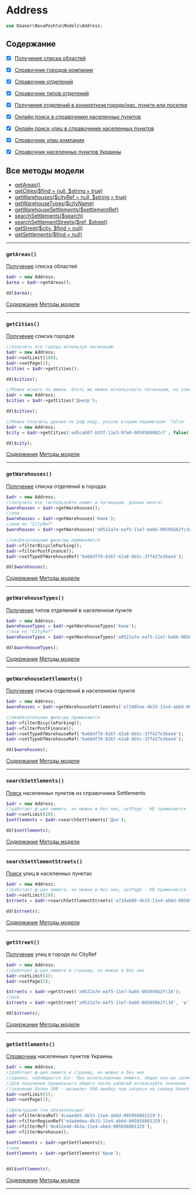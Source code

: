 # Address
```php
use Daaner\NovaPoshta\Models\Address;
```

## Содержание
- [x] [Получение списка областей](Address.md#getAreas)
- [x] [Справочник городов компании](Address.md#getCities)
- [x] [Справочник отделений](Address.md#getWarehouses)
- [x] [Справочник типов отделений](Address.md#getWarehouseTypes)
- [x] [Получения отделений в конкретном городе/нас. пункте или поселке](Address.md#getWarehouseSettlements)
- [x] [Онлайн поиск в справочнике населенных пунктов](Address.md#searchSettlements)
- [x] [Онлайн поиск улиц в справочнике населенных пунктов](Address.md#searchSettlementStreets)
- [x] [Справочник улиц компании](Address.md#getStreet)
- [x] [Справочник населенных пунктов Украины](Address.md#getSettlements)


## Все методы модели
- [getAreas()](#getAreas)
- [getCities($find = null, $string = true)](#getCities)
- [getWarehouses($cityRef = null, $string = true)](#getWarehouses)
- [getWarehouseTypes($cityName)](#getWarehouseTypes)
- [getWarehouseSettlements($settlementRef)](#getWarehouseSettlements)
- [searchSettlements($search)](#searchSettlements)
- [searchSettlementStreets($ref, $street)](#searchSettlementStreets)
- [getStreet($city, $find = null)](#getStreet)
- [getSettlements($find = null)](#getSettlements)



---

### `getAreas()`
[Получение](https://devcenter.novaposhta.ua/docs/services/556d7ccaa0fe4f08e8f7ce43/operations/556d9130a0fe4f08e8f7ce48) списка областей
```php
$adr = new Address;
$area = $adr->getAreas();

dd($area);
```
[Содержание](#Содержание) [Методы модели](#Все-методы-модели)
***


### `getCities()`
[Получение](https://devcenter.novaposhta.ua/docs/services/556d7ccaa0fe4f08e8f7ce43/operations/556d885da0fe4f08e8f7ce46) списка городов
```php
//получить все города используя пагинацию
$adr = new Address;
$adr->setLimit(100);
$adr->setPage(3);
$cities = $adr->getCities();

dd($cities);

//Можно искать по имени. Опять же можно использовать пагинацию, но списки не большие, поэтому можно и без нее
$adr = new Address;
$cities = $adr->getCities('Днепр');

dd($cities);

//Можно получить данные по реф коду, указав вторым параметром `false`
$adr = new Address;
$city = $adr->getCities('ed5ca607-b33f-11e3-9fa0-0050568002cf', false);

dd($city);
```
[Содержание](#Содержание) [Методы модели](#Все-методы-модели)
***


### `getWarehouses()`
[Получение](https://devcenter.novaposhta.ua/docs/services/556d7ccaa0fe4f08e8f7ce43/operations/556d8211a0fe4f08e8f7ce45) списка отделений в городах
```php
$adr = new Address;
//получить все (используйте лимит и пагинацию, данных много)
$warehouses = $adr->getWarehouses();
//или
$warehouses = $adr->getWarehouses('Киев');
//или по "CityRef"
$warehouses = $adr->getWarehouses('a9522a7e-eaf5-11e7-ba66-005056b2fc3d', false);

//необязательные фильтры применяются
$adr->filterBicycleParking();
$adr->filterPostFinance();
$adr->setTypeOfWarehouseRef('9a68df70-0267-42a8-bb5c-37f427e36ee4');

dd($warehouses);
```
[Содержание](#Содержание) [Методы модели](#Все-методы-модели)
***


### `getWarehouseTypes()`
[Получение](https://devcenter.novaposhta.ua/docs/services/556d7ccaa0fe4f08e8f7ce43/operations/556d8211a0fe4f08e8f7ce45) типов отделений в населенном пункте
```php
$adr = new Address;
$warehouseTypes = $adr->getWarehouseTypes('Киев');
//или по "CityRef"
$warehouseTypes = $adr->getWarehouseTypes('a9522a7e-eaf5-11e7-ba66-005056b2fc3d', false);

dd($warehouseTypes);
```
[Содержание](#Содержание) [Методы модели](#Все-методы-модели)
***


### `getWarehouseSettlements()`
[Получение](https://devcenter.novaposhta.ua/docs/services/556d7ccaa0fe4f08e8f7ce43/operations/556d8211a0fe4f08e8f7ce45) списка отделений в населенном пункте
```php
$adr = new Address;
$warehouses = $adr->getWarehouseSettlements('e71405ee-4b33-11e4-ab6d-005056801329');

//необязательные фильтры применяются
$adr->filterBicycleParking();
$adr->filterPostFinance();
$adr->setTypeOfWarehouseRef('9a68df70-0267-42a8-bb5c-37f427e36ee4');
$adr->setTypeOfWarehouseRef('9a68df70-0267-42a8-bb5c-37f427e36ee4');

dd($warehouses);
```
[Содержание](#Содержание) [Методы модели](#Все-методы-модели)
***


### `searchSettlements()`
[Поиск](https://devcenter.novaposhta.ua/docs/services/556d7ccaa0fe4f08e8f7ce43/operations/58e5ebeceea27017bc851d67) населенных пунктов из справочника Settlements
```php
$adr = new Address;
//работает ф-ция лимита, но можно и без нее, setPage - НЕ применяется
$adr->setLimit(20);
$settlements = $adr->searchSettlements('Дне');

dd($settlements);
```
[Содержание](#Содержание) [Методы модели](#Все-методы-модели)
***


### `searchSettlementStreets()`
[Поиск](https://devcenter.novaposhta.ua/docs/services/556d7ccaa0fe4f08e8f7ce43/operations/58e5f369eea27017540b58ac) улиц в населенных пунктах
```php
$adr = new Address;
//работает ф-ция лимита, но можно и без нее, setPage - НЕ применяется
$adr->setLimit(20);
$streets = $adr->searchSettlementStreets('e718a680-4b33-11e4-ab6d-005056801329', 'Шевченк');

dd($streets);
```
[Содержание](#Содержание) [Методы модели](#Все-методы-модели)
***


### `getStreet()`
[Получение](https://devcenter.novaposhta.ua/docs/services/556d7ccaa0fe4f08e8f7ce43/operations/556d8db0a0fe4f08e8f7ce47) улиц в городе по CityRef
```php
$adr = new Address;
//работает ф-ция лимита и страниц, но можно и без них
$adr->setLimit(4);
$adr->setPage(3);

$streets = $adr->getStreet('a9522a7e-eaf5-11e7-ba66-005056b2fc3d');
//или
$streets = $adr->getStreet('a9522a7e-eaf5-11e7-ba66-005056b2fc3d', 'ш');

dd($streets);
```
[Содержание](#Содержание) [Методы модели](#Все-методы-модели)
***


### `getSettlements()`
[Справочник](https://devcenter.novaposhta.ua/docs/services/556d7ccaa0fe4f08e8f7ce43/operations/56248fffa0fe4f0da0550ea8) населенных пунктов Украины
```php
$adr = new Address;
//работает ф-ция лимита и страниц, но можно и без них
//однако, наблюдается баг. При использовании лимита, общее кол-во записей приравневается ему
//для получения правильного общего числа записей используйте значение 150 (по умолчанию)
//значение более 300 - вызывает 500 ошибку при запросе на сервер Новой Почты
$adr->setLimit(5);
$adr->setPage(3);

//фильтрации (не обязательные)
$adr->filterAreaRef('dcaae4e5-4b33-11e4-ab6d-005056801329');
$adr->filterRegionRef('e4ade6ea-4b33-11e4-ab6d-005056801329');
$adr->filterRef('0e451e40-4b3a-11e4-ab6d-005056801329');
$adr->filterWarehouse();

$settlements = $adr->getSettlements();
//или
$settlements = $adr->getSettlements('бров');


dd($settlements);
```
[Содержание](#Содержание) [Методы модели](#Все-методы-модели)
***
